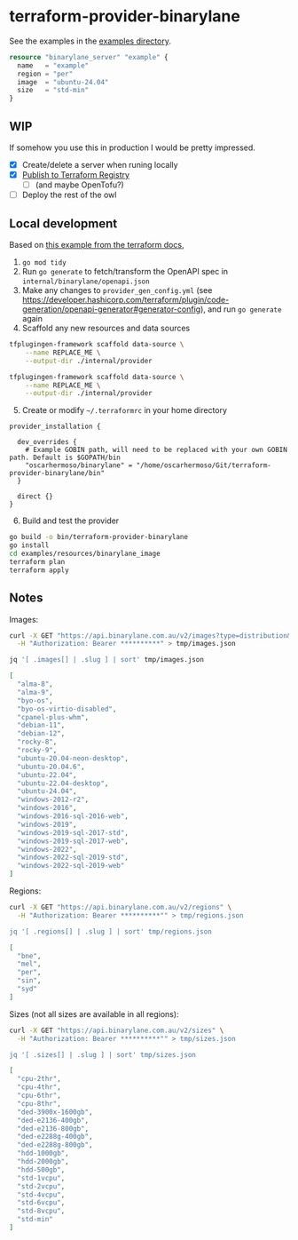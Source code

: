 # terraform-provider-binarylane

See the examples in the [examples directory](./examples/basic/main.tf).

```terraform
resource "binarylane_server" "example" {
  name   = "example"
  region = "per"
  image  = "ubuntu-24.04"
  size   = "std-min"
}
```

## WIP

If somehow you use this in production I would be pretty impressed.

- [x] Create/delete a server when runing locally
- [x] [Publish to Terraform Registry](https://registry.terraform.io/providers/oscarhermoso/binarylane/latest/docs/resources/server)
  - [ ] (and maybe OpenTofu?)
- [ ] Deploy the rest of the owl

## Local development

Based on [this example from the terraform docs](https://developer.hashicorp.com/terraform/plugin/code-generation/workflow-example),

1. `go mod tidy`
2. Run `go generate` to fetch/transform the OpenAPI spec in `internal/binarylane/openapi.json`
3. Make any changes to `provider_gen_config.yml` (see https://developer.hashicorp.com/terraform/plugin/code-generation/openapi-generator#generator-config), and run `go generate` again
4. Scaffold any new resources and data sources

```sh
tfplugingen-framework scaffold data-source \
    --name REPLACE_ME \
    --output-dir ./internal/provider
```

```sh
tfplugingen-framework scaffold data-source \
    --name REPLACE_ME \
    --output-dir ./internal/provider
```

5. Create or modify `~/.terraformrc` in your home directory

```hcl
provider_installation {

  dev_overrides {
    # Example GOBIN path, will need to be replaced with your own GOBIN path. Default is $GOPATH/bin
    "oscarhermoso/binarylane" = "/home/oscarhermoso/Git/terraform-provider-binarylane/bin"
  }

  direct {}
}
```

6. Build and test the provider

```sh
go build -o bin/terraform-provider-binarylane
go install
cd examples/resources/binarylane_image
terraform plan
terraform apply
```

## Notes

Images:

```sh
curl -X GET "https://api.binarylane.com.au/v2/images?type=distribution&&page=1&per_page=200" \
  -H "Authorization: Bearer **********" > tmp/images.json

jq '[ .images[] | .slug ] | sort' tmp/images.json
```

```json
[
  "alma-8",
  "alma-9",
  "byo-os",
  "byo-os-virtio-disabled",
  "cpanel-plus-whm",
  "debian-11",
  "debian-12",
  "rocky-8",
  "rocky-9",
  "ubuntu-20.04-neon-desktop",
  "ubuntu-20.04.6",
  "ubuntu-22.04",
  "ubuntu-22.04-desktop",
  "ubuntu-24.04",
  "windows-2012-r2",
  "windows-2016",
  "windows-2016-sql-2016-web",
  "windows-2019",
  "windows-2019-sql-2017-std",
  "windows-2019-sql-2017-web",
  "windows-2022",
  "windows-2022-sql-2019-std",
  "windows-2022-sql-2019-web"
]
```

Regions:

```sh
curl -X GET "https://api.binarylane.com.au/v2/regions" \
  -H "Authorization: Bearer **********"" > tmp/regions.json

jq '[ .regions[] | .slug ] | sort' tmp/regions.json
```

```json
[
  "bne",
  "mel",
  "per",
  "sin",
  "syd"
]
```

Sizes (not all sizes are available in all regions):

```sh
curl -X GET "https://api.binarylane.com.au/v2/sizes" \
  -H "Authorization: Bearer **********"" > tmp/sizes.json

jq '[ .sizes[] | .slug ] | sort' tmp/sizes.json
```

```json
[
  "cpu-2thr",
  "cpu-4thr",
  "cpu-6thr",
  "cpu-8thr",
  "ded-3900x-1600gb",
  "ded-e2136-400gb",
  "ded-e2136-800gb",
  "ded-e2288g-400gb",
  "ded-e2288g-800gb",
  "hdd-1000gb",
  "hdd-2000gb",
  "hdd-500gb",
  "std-1vcpu",
  "std-2vcpu",
  "std-4vcpu",
  "std-6vcpu",
  "std-8vcpu",
  "std-min"
]
```
